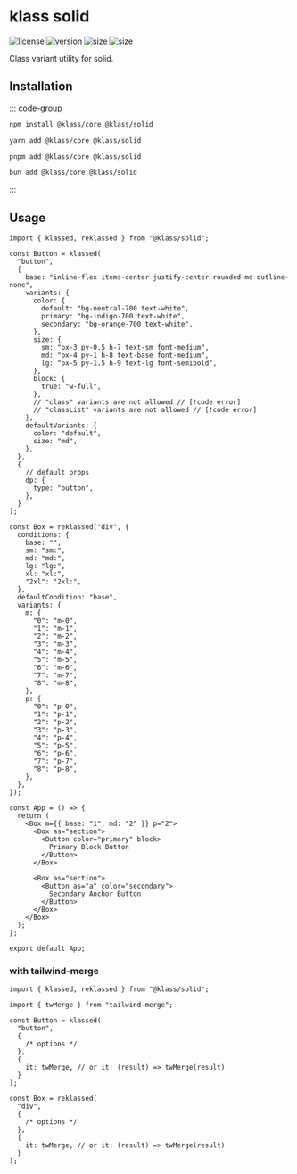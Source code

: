 # klass solid

<p style="display: flex; gap: 0.2rem;"> 
  <a title="license" href="https://github.com/flamrdevs/klass/blob/main/LICENSE">
    <picture>
      <source media="(prefers-color-scheme: dark)" srcset="https://none.deno.dev/npm/l/@klass/solid?t=dark">
      <img alt="license" src="https://none.deno.dev/npm/l/@klass/solid?t=light">
    </picture>
  </a>
  <a title="version" href="https://www.npmjs.com/package/@klass/solid">
    <picture>
      <source media="(prefers-color-scheme: dark)" srcset="https://none.deno.dev/npm/v/@klass/solid?t=dark">
      <img alt="version" src="https://none.deno.dev/npm/v/@klass/solid?t=light">
    </picture>
  </a>
  <a title="size" href="https://bundlejs.com/?q=@klass/solid">
    <picture>
      <source media="(prefers-color-scheme: dark)" srcset="https://none.deno.dev/bundlejs/mz/@klass/solid?t=dark">
      <img alt="size" src="https://none.deno.dev/bundlejs/mz/@klass/solid?t=light">
    </picture>
  </a>
  <picture title="npm monthly downloads">
    <source media="(prefers-color-scheme: dark)" srcset="https://none.deno.dev/npm/dm/@klass/solid?t=dark">
    <img alt="size" src="https://none.deno.dev/npm/dm/@klass/solid?t=light">
  </picture>
</p>

Class variant utility for solid.

## Installation

::: code-group

```sh [npm]
npm install @klass/core @klass/solid
```

```sh [yarn]
yarn add @klass/core @klass/solid
```

```sh [pnpm]
pnpm add @klass/core @klass/solid
```

```sh [bun]
bun add @klass/core @klass/solid
```

:::

## Usage

```tsx
import { klassed, reklassed } from "@klass/solid";

const Button = klassed(
  "button",
  {
    base: "inline-flex items-center justify-center rounded-md outline-none",
    variants: {
      color: {
        default: "bg-neutral-700 text-white",
        primary: "bg-indigo-700 text-white",
        secondary: "bg-orange-700 text-white",
      },
      size: {
        sm: "px-3 py-0.5 h-7 text-sm font-medium",
        md: "px-4 py-1 h-8 text-base font-medium",
        lg: "px-5 py-1.5 h-9 text-lg font-semibold",
      },
      block: {
        true: "w-full",
      },
      // "class" variants are not allowed // [!code error]
      // "classList" variants are not allowed // [!code error]
    },
    defaultVariants: {
      color: "default",
      size: "md",
    },
  },
  {
    // default props
    dp: {
      type: "button",
    },
  }
);

const Box = reklassed("div", {
  conditions: {
    base: "",
    sm: "sm:",
    md: "md:",
    lg: "lg:",
    xl: "xl:",
    "2xl": "2xl:",
  },
  defaultCondition: "base",
  variants: {
    m: {
      "0": "m-0",
      "1": "m-1",
      "2": "m-2",
      "3": "m-3",
      "4": "m-4",
      "5": "m-5",
      "6": "m-6",
      "7": "m-7",
      "8": "m-8",
    },
    p: {
      "0": "p-0",
      "1": "p-1",
      "2": "p-2",
      "3": "p-3",
      "4": "p-4",
      "5": "p-5",
      "6": "p-6",
      "7": "p-7",
      "8": "p-8",
    },
  },
});

const App = () => {
  return (
    <Box m={{ base: "1", md: "2" }} p="2">
      <Box as="section">
        <Button color="primary" block>
          Primary Block Button
        </Button>
      </Box>

      <Box as="section">
        <Button as="a" color="secondary">
          Secondary Anchor Button
        </Button>
      </Box>
    </Box>
  );
};

export default App;
```

### with tailwind-merge

```tsx
import { klassed, reklassed } from "@klass/solid";

import { twMerge } from "tailwind-merge";

const Button = klassed(
  "button",
  {
    /* options */
  },
  {
    it: twMerge, // or it: (result) => twMerge(result)
  }
);

const Box = reklassed(
  "div",
  {
    /* options */
  },
  {
    it: twMerge, // or it: (result) => twMerge(result)
  }
);
```
